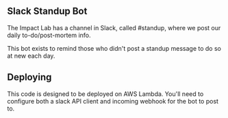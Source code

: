 ## Slack Standup Bot

The Impact Lab has a channel in Slack, called #standup, where we post our daily to-do/post-mortem info. 

This bot exists to remind those who didn't post a standup message to do so at new each day. 

## Deploying 
This code is designed to be deployed on AWS Lambda. You'll need to configure both a slack API client and incoming webhook for the bot to post to. 
